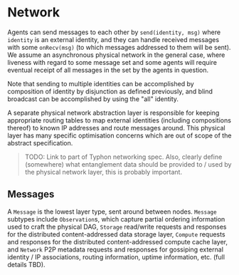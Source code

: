 # Network

Agents can send messages to each other by `send(identity, msg)` where `identity` is an external identity, and they can handle received messages with some `onRecv(msg)` (to which messages addressed to them will be sent). We assume an asynchronous physical network in the general case, where liveness with regard to some message set and some agents will require eventual receipt of all messages in the set by the agents in question.

Note that sending to multiple identities can be accomplished by composition of identity by disjunction as defined previously, and blind broadcast can be accomplished by using the "all" identity.

A separate physical network abstraction layer is responsible for keeping appropriate routing tables to map external identities (including compositions thereof) to known IP addresses and route messages around. This physical layer has many specific optimisation concerns which are out of scope of the abstract specification.

> TODO: Link to part of Typhon networking spec. Also, clearly define (somewhere) what entanglement data should be provided to / used by the physical network layer, this is probably important.

## Messages

A `Message` is the lowest layer type, sent around between nodes. `Message` subtypes include `Observation`s, which capture partial ordering information used to craft the physical DAG, `Storage` read/write requests and responses for the distributed content-addressed data storage layer, `Compute` requests and responses for the distributed content-addressed compute cache layer, and `Network` P2P metadata requests and responses for gossiping external identity / IP associations, routing information, uptime information, etc. (full details TBD).